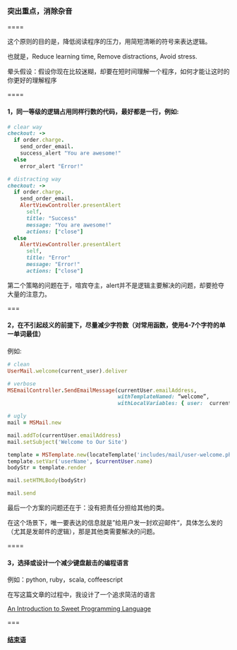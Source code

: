 ### 突出重点，消除杂音

====

这个原则的目的是，降低阅读程序的压力，用简短清晰的符号来表达逻辑。

也就是，Reduce learning time, Remove distractions, Avoid stress.

晕头假设：假设你现在比较迷糊，却要在短时间理解一个程序，如何才能让这时的你更好的理解程序

====

#### 1，同一等级的逻辑占用同样行数的代码，最好都是一行，例如:

```ruby
# clear way
checkout: ->
  if order.charge.
    send_order_email.
    success_alert "You are awesome!"
  else
    error_alert "Error!"

# distracting way
checkout: ->
  if order.charge.
    send_order_email.
    AlertViewController.presentAlert
      self,
      title: "Success"
      message: "You are awesome!"
      actions: ["close"]
  else
    AlertViewController.presentAlert
      self,
      title: "Error"
      message: "Error!"
      actions: ["close"]
```

第二个策略的问题在于，喧宾夺主，alert并不是逻辑主要解决的问题，却要抢夺大量的注意力。

===

#### 2，在不引起歧义的前提下，尽量减少字符数（对常用函数，使用4-7个字符的单一单词最佳）

例如:

```ruby
# clean
UserMail.welcome(current_user).deliver

# verbose
MSEmailController.SendEmailMessage(currentUser.emailAddress,
                                   withTemplateNamed: “welcome”,
                                   withLocalVariables: { user:  currentUser })

# ugly
mail = MSMail.new

mail.addTo(currentUser.emailAddress)
mail.setSubject('Welcome to Our Site')

template = MSTemplate.new(locateTemplate('includes/mail/user-welcome.php'))
template.setVar('userName', $currentUser.name)
bodyStr = template.render

mail.setHTMLBody(bodyStr)

mail.send
```

最后一个方案的问题还在于：没有把责任分担给其他的类。

在这个场景下，唯一要表达的信息就是”给用户发一封欢迎邮件“，具体怎么发的（尤其是发邮件的逻辑），那是其他类需要解决的问题。

====

#### 3，选择或设计一个减少键盘敲击的编程语言

例如：python, ruby，scala, coffeescript

在写这篇文章的过程中，我设计了一个追求简洁的语言

[An Introduction to Sweet Programming Language](https://github.com/linyingkui/sweet)

===

#### [结束语](https://github.com/linyingkui/skinny/tree/master/finale/README.md)
